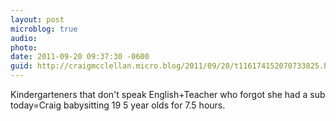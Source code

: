 ```yaml
---
layout: post
microblog: true
audio: 
photo: 
date: 2011-09-20 09:37:30 -0600
guid: http://craigmcclellan.micro.blog/2011/09/20/t116174152070733825.html
---
```

Kindergarteners that don't speak English+Teacher who forgot she had a sub today=Craig babysitting 19 5 year olds for 7.5 hours.
